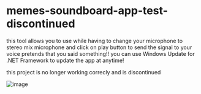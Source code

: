 # memes-soundboard-app-test-discontinued
this tool allows you to use while having to change your microphone to stereo mix microphone and click on play button to send the signal to your voice pretends that you said something!!
you can use Windows Update for .NET Framework to update the app at anytime!

this project is no longer working correcly and is discontinued

![image](https://github.com/brojamesA/memes-soundboard-app-test/assets/141360241/602b6f8f-0f58-45eb-beee-ffa946558062)

